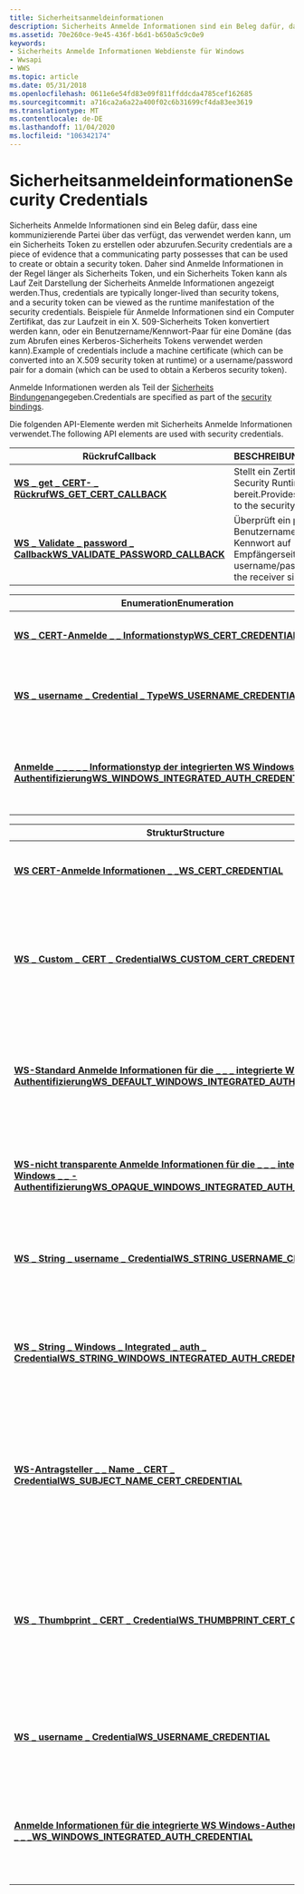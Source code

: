 ```yaml
---
title: Sicherheitsanmeldeinformationen
description: Sicherheits Anmelde Informationen sind ein Beleg dafür, dass eine kommunizierende Partei über das verfügt, das verwendet werden kann, um ein Sicherheits Token zu erstellen oder abzurufen.
ms.assetid: 70e260ce-9e45-436f-b6d1-b650a5c9c0e9
keywords:
- Sicherheits Anmelde Informationen Webdienste für Windows
- Wwsapi
- WWS
ms.topic: article
ms.date: 05/31/2018
ms.openlocfilehash: 0611e6e54fd83e09f811ffddcda4785cef162685
ms.sourcegitcommit: a716ca2a6a22a400f02c6b31699cf4da83ee3619
ms.translationtype: MT
ms.contentlocale: de-DE
ms.lasthandoff: 11/04/2020
ms.locfileid: "106342174"
---
```

# <a name="security-credentials"></a><span data-ttu-id="7fa2b-106">Sicherheitsanmeldeinformationen</span><span class="sxs-lookup"><span data-stu-id="7fa2b-106">Security Credentials</span></span>

<span data-ttu-id="7fa2b-107">Sicherheits Anmelde Informationen sind ein Beleg dafür, dass eine kommunizierende Partei über das verfügt, das verwendet werden kann, um ein Sicherheits Token zu erstellen oder abzurufen.</span><span class="sxs-lookup"><span data-stu-id="7fa2b-107">Security credentials are a piece of evidence that a communicating party possesses that can be used to create or obtain a security token.</span></span> <span data-ttu-id="7fa2b-108">Daher sind Anmelde Informationen in der Regel länger als Sicherheits Token, und ein Sicherheits Token kann als Lauf Zeit Darstellung der Sicherheits Anmelde Informationen angezeigt werden.</span><span class="sxs-lookup"><span data-stu-id="7fa2b-108">Thus, credentials are typically longer-lived than security tokens, and a security token can be viewed as the runtime manifestation of the security credentials.</span></span> <span data-ttu-id="7fa2b-109">Beispiele für Anmelde Informationen sind ein Computer Zertifikat, das zur Laufzeit in ein X. 509-Sicherheits Token konvertiert werden kann, oder ein Benutzername/Kennwort-Paar für eine Domäne (das zum Abrufen eines Kerberos-Sicherheits Tokens verwendet werden kann).</span><span class="sxs-lookup"><span data-stu-id="7fa2b-109">Example of credentials include a machine certificate (which can be converted into an X.509 security token at runtime) or a username/password pair for a domain (which can be used to obtain a Kerberos security token).</span></span>


<span data-ttu-id="7fa2b-110">Anmelde Informationen werden als Teil der [Sicherheits Bindungen](security-bindings.md)angegeben.</span><span class="sxs-lookup"><span data-stu-id="7fa2b-110">Credentials are specified as part of the [security bindings](security-bindings.md).</span></span>

<span data-ttu-id="7fa2b-111">Die folgenden API-Elemente werden mit Sicherheits Anmelde Informationen verwendet.</span><span class="sxs-lookup"><span data-stu-id="7fa2b-111">The following API elements are used with security credentials.</span></span>

| <span data-ttu-id="7fa2b-112">Rückruf</span><span class="sxs-lookup"><span data-stu-id="7fa2b-112">Callback</span></span>                                                                  | <span data-ttu-id="7fa2b-113">BESCHREIBUNG</span><span class="sxs-lookup"><span data-stu-id="7fa2b-113">Description</span></span>                                              |
|---------------------------------------------------------------------------|----------------------------------------------------------|
| [<span data-ttu-id="7fa2b-114">**WS \_ get \_ CERT- \_ Rückruf**</span><span class="sxs-lookup"><span data-stu-id="7fa2b-114">**WS\_GET\_CERT\_CALLBACK**</span></span>](/windows/desktop/api/WebServices/nc-webservices-ws_get_cert_callback)                   | <span data-ttu-id="7fa2b-115">Stellt ein Zertifikat für die Security Runtime bereit.</span><span class="sxs-lookup"><span data-stu-id="7fa2b-115">Provides a certificate to the security runtime.</span></span>          |
| [<span data-ttu-id="7fa2b-116">**WS \_ Validate \_ password \_ Callback**</span><span class="sxs-lookup"><span data-stu-id="7fa2b-116">**WS\_VALIDATE\_PASSWORD\_CALLBACK**</span></span>](/windows/desktop/api/WebServices/nc-webservices-ws_validate_password_callback) | <span data-ttu-id="7fa2b-117">Überprüft ein paar aus Benutzername und Kennwort auf Empfängerseite.</span><span class="sxs-lookup"><span data-stu-id="7fa2b-117">Validates a username/password pair on the receiver side.</span></span> |



 



| <span data-ttu-id="7fa2b-118">Enumeration</span><span class="sxs-lookup"><span data-stu-id="7fa2b-118">Enumeration</span></span>                                                                                           | <span data-ttu-id="7fa2b-119">Beschreibung</span><span class="sxs-lookup"><span data-stu-id="7fa2b-119">Description</span></span>                                                   |
|-------------------------------------------------------------------------------------------------------|---------------------------------------------------------------|
| [<span data-ttu-id="7fa2b-120">**WS \_ CERT-Anmelde \_ \_ Informationstyp**</span><span class="sxs-lookup"><span data-stu-id="7fa2b-120">**WS\_CERT\_CREDENTIAL\_TYPE**</span></span>](/windows/desktop/api/WebServices/ne-webservices-ws_cert_credential_type)                                         | <span data-ttu-id="7fa2b-121">Der Typ der Zertifikat Anmelde Informationen.</span><span class="sxs-lookup"><span data-stu-id="7fa2b-121">The type of the certificate credential.</span></span>                       |
| [<span data-ttu-id="7fa2b-122">**WS \_ username \_ Credential \_ Type**</span><span class="sxs-lookup"><span data-stu-id="7fa2b-122">**WS\_USERNAME\_CREDENTIAL\_TYPE**</span></span>](/windows/desktop/api/WebServices/ne-webservices-ws_username_credential_type)                                 | <span data-ttu-id="7fa2b-123">Der Typ der Anmelde Informationen für Benutzername und Kennwort.</span><span class="sxs-lookup"><span data-stu-id="7fa2b-123">The type of the username/password credential.</span></span>                 |
| [<span data-ttu-id="7fa2b-124">**Anmelde \_ \_ \_ \_ \_ Informationstyp der integrierten WS Windows-Authentifizierung**</span><span class="sxs-lookup"><span data-stu-id="7fa2b-124">**WS\_WINDOWS\_INTEGRATED\_AUTH\_CREDENTIAL\_TYPE**</span></span>](/windows/desktop/api/WebServices/ne-webservices-ws_windows_integrated_auth_credential_type) | <span data-ttu-id="7fa2b-125">Der Typ der Anmelde Informationen für die integrierte Windows-Authentifizierung.</span><span class="sxs-lookup"><span data-stu-id="7fa2b-125">The type of the Windows Integrated Authentication credential.</span></span> |



 



| <span data-ttu-id="7fa2b-126">Struktur</span><span class="sxs-lookup"><span data-stu-id="7fa2b-126">Structure</span></span>                                                                                                   | <span data-ttu-id="7fa2b-127">BESCHREIBUNG</span><span class="sxs-lookup"><span data-stu-id="7fa2b-127">Description</span></span>                                                                                                           |
|-------------------------------------------------------------------------------------------------------------|-----------------------------------------------------------------------------------------------------------------------|
| [<span data-ttu-id="7fa2b-128">**WS CERT-Anmelde Informationen \_ \_**</span><span class="sxs-lookup"><span data-stu-id="7fa2b-128">**WS\_CERT\_CREDENTIAL**</span></span>](/windows/desktop/api/WebServices/ns-webservices-ws_cert_credential)                                                          | <span data-ttu-id="7fa2b-129">Der abstrakte Basistyp für alle Typen von Zertifikat Anmelde Informationen.</span><span class="sxs-lookup"><span data-stu-id="7fa2b-129">The abstract base type for all certificate credential types.</span></span>                                                          |
| [<span data-ttu-id="7fa2b-130">**WS \_ Custom \_ CERT \_ Credential**</span><span class="sxs-lookup"><span data-stu-id="7fa2b-130">**WS\_CUSTOM\_CERT\_CREDENTIAL**</span></span>](/windows/desktop/api/WebServices/ns-webservices-ws_custom_cert_credential)                                           | <span data-ttu-id="7fa2b-131">Der Typ zum Angeben von Zertifikat Anmelde Informationen, die von einem Rückruf an die Anwendung bereitgestellt werden sollen.</span><span class="sxs-lookup"><span data-stu-id="7fa2b-131">The type for specifying a certificate credential that is to be supplied by a callback to the application.</span></span>             |
| [<span data-ttu-id="7fa2b-132">**WS-Standard Anmelde Informationen für die \_ \_ \_ integrierte Windows \_ \_ -Authentifizierung**</span><span class="sxs-lookup"><span data-stu-id="7fa2b-132">**WS\_DEFAULT\_WINDOWS\_INTEGRATED\_AUTH\_CREDENTIAL**</span></span>](/windows/desktop/api/WebServices/ns-webservices-ws_default_windows_integrated_auth_credential) | <span data-ttu-id="7fa2b-133">Geben Sie ein, um die Anmelde Informationen für die integrierte Windows-Authentifizierung basierend auf dem aktuellen Thread Token bereitzustellen.</span><span class="sxs-lookup"><span data-stu-id="7fa2b-133">Type for supplying a Windows Integrated Authentication credential based on the current thread token.</span></span>                  |
| [<span data-ttu-id="7fa2b-134">**WS-nicht transparente Anmelde Informationen für die \_ \_ \_ integrierte Windows \_ \_ -Authentifizierung**</span><span class="sxs-lookup"><span data-stu-id="7fa2b-134">**WS\_OPAQUE\_WINDOWS\_INTEGRATED\_AUTH\_CREDENTIAL**</span></span>](/windows/desktop/api/WebServices/ns-webservices-ws_opaque_windows_integrated_auth_credential)   | <span data-ttu-id="7fa2b-135">Typ für die Bereitstellung von Anmelde Informationen für die integrierte Windows-Authentifizierung.</span><span class="sxs-lookup"><span data-stu-id="7fa2b-135">Type for supplying a Windows Integrated Authentication credential.</span></span>                                                    |
| [<span data-ttu-id="7fa2b-136">**WS \_ String \_ username \_ Credential**</span><span class="sxs-lookup"><span data-stu-id="7fa2b-136">**WS\_STRING\_USERNAME\_CREDENTIAL**</span></span>](/windows/desktop/api/WebServices/ns-webservices-ws_string_username_credential)                                   | <span data-ttu-id="7fa2b-137">Der Typ, der ein Benutzername/Kennwort-Paar als Zeichen folgen bereitstellt.</span><span class="sxs-lookup"><span data-stu-id="7fa2b-137">The type for supplying a username/password pair as strings.</span></span>                                                           |
| [<span data-ttu-id="7fa2b-138">**WS \_ String \_ Windows \_ Integrated \_ auth \_ Credential**</span><span class="sxs-lookup"><span data-stu-id="7fa2b-138">**WS\_STRING\_WINDOWS\_INTEGRATED\_AUTH\_CREDENTIAL**</span></span>](/windows/desktop/api/WebServices/ns-webservices-ws_string_windows_integrated_auth_credential)   | <span data-ttu-id="7fa2b-139">Typ zum Bereitstellen von Windows-Anmelde Informationen als Benutzername, Kennwort und Domänen Zeichenfolgen.</span><span class="sxs-lookup"><span data-stu-id="7fa2b-139">Type for supplying a Windows credential as username, password, domain strings.</span></span>                                        |
| [<span data-ttu-id="7fa2b-140">**WS-Antragsteller \_ \_ Name \_ CERT \_ Credential**</span><span class="sxs-lookup"><span data-stu-id="7fa2b-140">**WS\_SUBJECT\_NAME\_CERT\_CREDENTIAL**</span></span>](/windows/desktop/api/WebServices/ns-webservices-ws_subject_name_cert_credential)                              | <span data-ttu-id="7fa2b-141">Der Typ zum Angeben von Zertifikat Anmelde Informationen mit dem Antragsteller Namen des Zertifikats, dem Speicherort und dem Speicher Namen.</span><span class="sxs-lookup"><span data-stu-id="7fa2b-141">The type for specifying a certificate credential using the certificate's subject name, store location and store name.</span></span> |
| [<span data-ttu-id="7fa2b-142">**WS \_ Thumbprint \_ CERT \_ Credential**</span><span class="sxs-lookup"><span data-stu-id="7fa2b-142">**WS\_THUMBPRINT\_CERT\_CREDENTIAL**</span></span>](/windows/desktop/api/WebServices/ns-webservices-ws_thumbprint_cert_credential)                                   | <span data-ttu-id="7fa2b-143">Der Typ zum Angeben von Zertifikat Anmelde Informationen unter Verwendung des Fingerabdrucks des Zertifikats, des Speicher Orts und des Speicher namens.</span><span class="sxs-lookup"><span data-stu-id="7fa2b-143">The type for specifying a certificate credential using the certificate's thumbprint, store location and store name.</span></span>   |
| [<span data-ttu-id="7fa2b-144">**WS \_ username \_ Credential**</span><span class="sxs-lookup"><span data-stu-id="7fa2b-144">**WS\_USERNAME\_CREDENTIAL**</span></span>](/windows/desktop/api/WebServices/ns-webservices-ws_username_credential)                                                  | <span data-ttu-id="7fa2b-145">Der abstrakte Basistyp für alle Anmelde Informationen für Benutzername und Kennwort.</span><span class="sxs-lookup"><span data-stu-id="7fa2b-145">The abstract base type for all username/password credentials.</span></span>                                                         |
| [<span data-ttu-id="7fa2b-146">**Anmelde Informationen für die integrierte WS Windows-Authentifizierung \_ \_ \_ \_**</span><span class="sxs-lookup"><span data-stu-id="7fa2b-146">**WS\_WINDOWS\_INTEGRATED\_AUTH\_CREDENTIAL**</span></span>](/windows/desktop/api/WebServices/ns-webservices-ws_windows_integrated_auth_credential)                  | <span data-ttu-id="7fa2b-147">Der abstrakte Basistyp für alle Anmelde Informationstypen, die mit der integrierten Windows-Authentifizierung verwendet werden.</span><span class="sxs-lookup"><span data-stu-id="7fa2b-147">The abstract base type for all credential types used with Windows Integrated Authentication.</span></span>                          |



 

 

 




